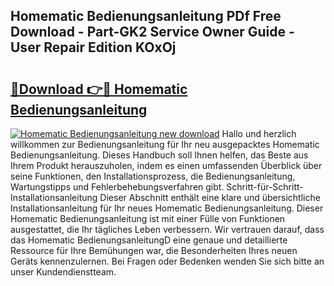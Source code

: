 ## Homematic Bedienungsanleitung PDf Free Download - Part-GK2 Service Owner Guide - User Repair Edition KOxOj

# <h2><a href="http://df647m.blite.top/?on=Homematic+Bedienungsanleitung">🔗Download 👉🔴 Homematic Bedienungsanleitung</a></h2>

[![Homematic Bedienungsanleitung new download](https://i.imgur.com/lujVjoI.png)](http://df647m.blite.top/?on=Homematic+Bedienungsanleitung)
Hallo und herzlich willkommen zur Bedienungsanleitung für Ihr neu ausgepacktes Homematic Bedienungsanleitung. Dieses Handbuch soll Ihnen helfen, das Beste aus Ihrem Produkt herauszuholen, indem es einen umfassenden Überblick über seine Funktionen, den Installationsprozess, die Bedienungsanleitung, Wartungstipps und Fehlerbehebungsverfahren gibt. Schritt-für-Schritt-Installationsanleitung Dieser Abschnitt enthält eine klare und übersichtliche Installationsanleitung für Ihr neues Homematic Bedienungsanleitung. Dieser Homematic Bedienungsanleitung ist mit einer Fülle von Funktionen ausgestattet, die Ihr tägliches Leben verbessern. Wir vertrauen darauf, dass das Homematic BedienungsanleitungD eine genaue und detaillierte Ressource für Ihre Bemühungen war, die Besonderheiten Ihres neuen Geräts kennenzulernen. Bei Fragen oder Bedenken wenden Sie sich bitte an unser Kundendienstteam.
